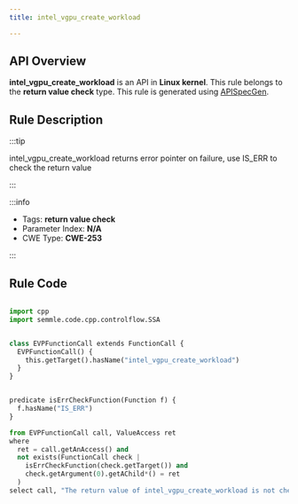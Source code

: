 ```yaml
---
title: intel_vgpu_create_workload

---
```



## API Overview
**intel_vgpu_create_workload** is an API in **Linux kernel**. This rule belongs to the **return value check** type. This rule is generated using [APISpecGen](../../tools/APISpecGen).
## Rule Description

:::tip

intel_vgpu_create_workload returns error pointer on failure, use IS_ERR to check the return value

:::

:::info

- Tags: **return value check**
- Parameter Index: **N/A**
- CWE Type: **CWE-253**

:::

## Rule Code
```python

import cpp
import semmle.code.cpp.controlflow.SSA


class EVPFunctionCall extends FunctionCall {
  EVPFunctionCall() {
    this.getTarget().hasName("intel_vgpu_create_workload")
  }
}


predicate isErrCheckFunction(Function f) {
  f.hasName("IS_ERR") 
}

from EVPFunctionCall call, ValueAccess ret
where
  ret = call.getAnAccess() and
  not exists(FunctionCall check |
    isErrCheckFunction(check.getTarget()) and
    check.getArgument(0).getAChild*() = ret
  )
select call, "The return value of intel_vgpu_create_workload is not checked with IS_ERR."
    
```